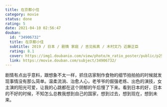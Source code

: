 ```yaml
---
title: 在京都小住
category: movie
status: done
rating: 5
date: 2021-04-10 02:56:47
douban:
  id: "34906732"
  title: 在京都小住
  subtitle: 2019 / 日本 / 剧情 家庭 / 吉见拓真 / 木村文乃 近藤正臣
  rating: 8.1
  cover: https://img1.doubanio.com/view/photo/m_ratio_poster/public/p2578681228.jpg
  link: https://movie.douban.com/subject/34906732/
---
```


剧情有点出乎意料，跟想象不太一样，抓住店家制作食物的细节拍拍拍的时候就发现事情没有那么简单。温柔流淌、治愈人心，老爷爷的倔强老练、出色的演技，女主演的阳光可爱，让我的心跳都在这个阴郁的午后慢了下来。看到日本的好，日本的不好的时候，不知怎么总教我想到自己的国家，想到过去，想到现在，想到未来。